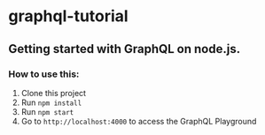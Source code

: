 # graphql-tutorial
## Getting started with GraphQL on node.js.

### How to use this:
1. Clone this project
2. Run `npm install`
3. Run `npm start`
4. Go to `http://localhost:4000` to access the GraphQL Playground
